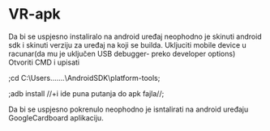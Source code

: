 # VR-apk
Da bi se uspjesno instaliralo na android uređaj neophodno je skinuti android sdk i skinuti verziju za uređaj na koji se builda. 
Ukljuciti mobile device u racunar(da mu je uključen USB debugger- preko developer options)  
Otvoriti CMD i upisati 

 ;cd  C:\Users\....\...\AndroidSDK\platform-tools;
 
;adb install //+i ide puna putanja do apk fajla//;

Da bi se uspjesno pokrenulo neophodno je isntalirati na android uređaju GoogleCardboard aplikaciju. 

